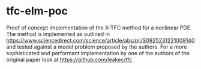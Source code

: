 # tfc-elm-poc
Proof of concept implementation of the X-TFC method for a nonlinear PDE.
The method is implemented as outlined in https://www.sciencedirect.com/science/article/abs/pii/S0925231221009140 and tested against a model problem proposed by the authors. For a more sophisticated and performant implementation by one of the authors of the original paper look at https://github.com/leakec/tfc.
